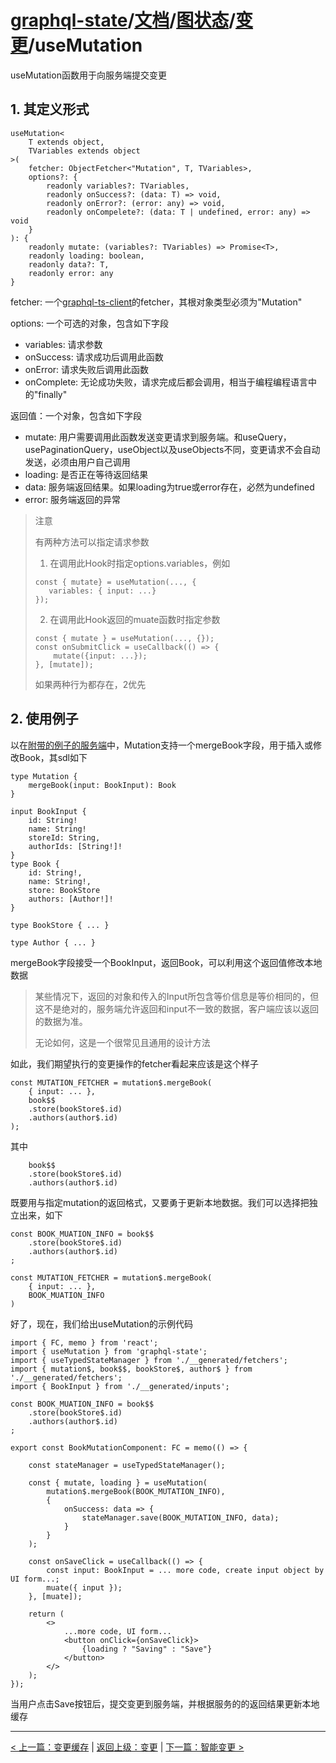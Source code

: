 # [graphql-state](https://github.com/babyfish-ct/graphql-state)/[文档](../../README_zh_CN.md)/[图状态](../README_zh_CN.md)/[变更](./README_zh_CN.md)/useMutation

useMutation函数用于向服务端提交变更

## 1. 其定义形式
```
useMutation<
    T extends object,
    TVariables extends object
>(
    fetcher: ObjectFetcher<"Mutation", T, TVariables>,
    options?: {
        readonly variables?: TVariables,
        readonly onSuccess?: (data: T) => void,
        readonly onError?: (error: any) => void,
        readonly onCompelete?: (data: T | undefined, error: any) => void
    }
): { 
    readonly mutate: (variables?: TVariables) => Promise<T>,
    readonly loading: boolean,
    readonly data?: T,
    readonly error: any
}
```

fetcher: 一个[graphql-ts-client](https://github.com/babyfish-ct/graphql-ts-client)的fetcher，其根对象类型必须为"Mutation"

options: 一个可选的对象，包含如下字段
  - variables: 请求参数
  - onSuccess: 请求成功后调用此函数
  - onError: 请求失败后调用此函数
  - onComplete: 无论成功失败，请求完成后都会调用，相当于编程编程语言中的"finally"
  
返回值：一个对象，包含如下字段
  - mutate: 用户需要调用此函数发送变更请求到服务端。和useQuery，usePaginationQuery，useObject以及useObjects不同，变更请求不会自动发送，必须由用户自己调用
  - loading: 是否正在等待返回结果
  - data: 服务端返回结果。如果loading为true或error存在，必然为undefined
  - error: 服务端返回的异常

> 注意
> 
> 有两种方法可以指定请求参数
> 1. 在调用此Hook时指定options.variables，例如
>   ```
>   const { mutate} = useMutation(..., {
>      variables: { input: ...}
>   });
>   ```
> 2. 在调用此Hook返回的muate函数时指定参数
>   ```
>   const { mutate } = useMutation(..., {});
>   const onSubmitClick = useCallback(() => {
>       mutate({input: ...});
>   }, [mutate]);
>   ```
>   
> 如果两种行为都存在，2优先
  
## 2. 使用例子

以在[附带的例子的服务端](https://github.com/babyfish-ct/graphql-state/tree/master/example/server)中，Mutation支持一个mergeBook字段，用于插入或修改Book，其sdl如下
```
type Mutation {
    mergeBook(input: BookInput): Book
}

input BookInput {
    id: String!
    name: String!
    storeId: String,
    authorIds: [String!]!
}
type Book {
    id: String!,
    name: String!,
    store: BookStore
    authors: [Author!]!
}

type BookStore { ... }

type Author { ... }
```

mergeBook字段接受一个BookInput，返回Book，可以利用这个返回值修改本地数据

> 某些情况下，返回的对象和传入的Input所包含等价信息是等价相同的，但这不是绝对的，服务端允许返回和input不一致的数据，客户端应该以返回的数据为准。
> 
> 无论如何，这是一个很常见且通用的设计方法

如此，我们期望执行的变更操作的fetcher看起来应该是这个样子
```
const MUTATION_FETCHER = mutation$.mergeBook(
    { input: ... },
    book$$
    .store(bookStore$.id)
    .authors(author$.id)
);
```

其中
```
    book$$
    .store(bookStore$.id)
    .authors(author$.id)
```
既要用与指定mutation的返回格式，又要勇于更新本地数据。我们可以选择把独立出来，如下
```
const BOOK_MUATION_INFO = book$$
    .store(bookStore$.id)
    .authors(author$.id)
;

const MUTATION_FETCHER = mutation$.mergeBook(
    { input: ... },
    BOOK_MUATION_INFO
)
```

好了，现在，我们给出useMutation的示例代码

```
import { FC, memo } from 'react';
import { useMutation } from 'graphql-state';
import { useTypedStateManager } from './__generated/fetchers';
import { mutation$, book$$, bookStore$, author$ } from './__generated/fetchers';
import { BookInput } from './__generated/inputs';

const BOOK_MUATION_INFO = book$$
    .store(bookStore$.id)
    .authors(author$.id)
;

export const BookMutationComponent: FC = memo(() => {

    const stateManager = useTypedStateManager();
    
    const { mutate, loading } = useMutation(
        mutation$.mergeBook(BOOK_MUTATION_INFO),
        {
            onSuccess: data => {
                stateManager.save(BOOK_MUTATION_INFO, data);
            }
        }
    );
    
    const onSaveClick = useCallback(() => {
        const input: BookInput = ... more code, create input object by UI form...;
        muate({ input });
    }, [muate]);
    
    return (
        <>
            ...more code, UI form...
            <button onClick={onSaveClick}>
                {loading ? "Saving" : "Save"}
            </button>
        </>
    );
});
```

当用户点击Save按钮后，提交变更到服务端，并根据服务的的返回结果更新本地缓存

--------------
[< 上一篇：变更缓存](./mutate-cache_zh_CN.md) | [返回上级：变更](./README_zh_CN.md) | [下一篇：智能变更 >](./smart-mutation_zh_CN.md)
